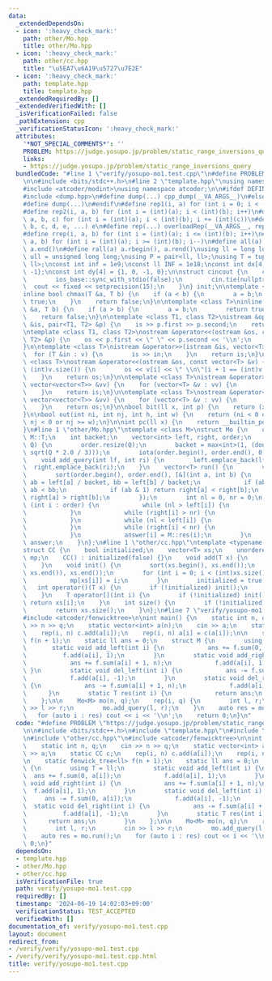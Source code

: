 ```yaml
---
data:
  _extendedDependsOn:
  - icon: ':heavy_check_mark:'
    path: other/Mo.hpp
    title: other/Mo.hpp
  - icon: ':heavy_check_mark:'
    path: other/cc.hpp
    title: "\u5EA7\u6A19\u5727\u7E2E"
  - icon: ':heavy_check_mark:'
    path: template.hpp
    title: template.hpp
  _extendedRequiredBy: []
  _extendedVerifiedWith: []
  _isVerificationFailed: false
  _pathExtension: cpp
  _verificationStatusIcon: ':heavy_check_mark:'
  attributes:
    '*NOT_SPECIAL_COMMENTS*': ''
    PROBLEM: https://judge.yosupo.jp/problem/static_range_inversions_query
    links:
    - https://judge.yosupo.jp/problem/static_range_inversions_query
  bundledCode: "#line 1 \"verify/yosupo-mo1.test.cpp\"\n#define PROBLEM \"https://judge.yosupo.jp/problem/static_range_inversions_query\"\
    \n\n#include <bits/stdc++.h>\n#line 2 \"template.hpp\"\nusing namespace std;\n\
    #include <atcoder/modint>\nusing namespace atcoder;\n\n#ifdef DEFINED_ONLY_IN_LOCAL\n\
    #include <dump.hpp>\n#define dump(...) cpp_dump(__VA_ARGS__)\n#else\n#undef dump\n\
    #define dump(...)\n#endif\n#define rep1(i, a) for (int i = 0; i < (int)(a); i++)\n\
    #define rep2(i, a, b) for (int i = (int)(a); i < (int)(b); i++)\n#define rep3(i,\
    \ a, b, c) for (int i = (int)(a); i < (int)(b); i += (int)(c))\n#define overloadRep(a,\
    \ b, c, d, e, ...) e\n#define rep(...) overloadRep(__VA_ARGS__, rep3, rep2, rep1)(__VA_ARGS__)\n\
    #define rrep(i, a, b) for (int i = (int)(a); i <= (int)(b); i++)\n#define drep(i,\
    \ a, b) for (int i = (int)(a); i >= (int)(b); i--)\n#define all(a) a.begin(),\
    \ a.end()\n#define rall(a) a.rbegin(), a.rend()\nusing ll = long long;\nusing\
    \ ull = unsigned long long;\nusing P = pair<ll, ll>;\nusing T = tuple<ll, ll,\
    \ ll>;\nconst int inf = 1e9;\nconst ll INF = 1e18;\nconst int dx[4] = {0, 1, 0,\
    \ -1};\nconst int dy[4] = {1, 0, -1, 0};\n\nstruct cincout {\n    cincout() {\n\
    \        ios_base::sync_with_stdio(false);\n        cin.tie(nullptr);\n      \
    \  cout << fixed << setprecision(15);\n    }\n} init;\n\ntemplate <class T>\n\
    inline bool chmax(T &a, T b) {\n    if (a < b) {\n        a = b;\n        return\
    \ true;\n    }\n    return false;\n}\n\ntemplate <class T>\ninline bool chmin(T\
    \ &a, T b) {\n    if (a > b) {\n        a = b;\n        return true;\n    }\n\
    \    return false;\n}\n\ntemplate <class T1, class T2>\nistream &operator>>(istream\
    \ &is, pair<T1, T2> &p) {\n    is >> p.first >> p.second;\n    return is;\n}\n\
    \ntemplate <class T1, class T2>\nostream &operator<<(ostream &os, const pair<T1,\
    \ T2> &p) {\n    os << p.first << \" \" << p.second << '\\n';\n    return os;\n\
    }\n\ntemplate <class T>\nistream &operator>>(istream &is, vector<T> &v) {\n  \
    \  for (T &in : v) {\n        is >> in;\n    }\n    return is;\n}\n\ntemplate\
    \ <class T>\nostream &operator<<(ostream &os, const vector<T> &v) {\n    rep(i,\
    \ (int)v.size()) {\n        os << v[i] << \" \\n\"[i + 1 == (int)v.size()];\n\
    \    }\n    return os;\n}\n\ntemplate <class T>\nistream &operator>>(istream &is,\
    \ vector<vector<T>> &vv) {\n    for (vector<T> &v : vv) {\n        is >> v;\n\
    \    }\n    return is;\n}\n\ntemplate <class T>\nostream &operator<<(ostream &os,\
    \ vector<vector<T>> &vv) {\n    for (vector<T> &v : vv) {\n        os << v;\n\
    \    }\n    return os;\n}\n\nbool bit(ll x, int p) {\n    return (x >> p) & 1;\n\
    }\n\nbool out(int ni, int nj, int h, int w) {\n    return (ni < 0 or ni >= h or\
    \ nj < 0 or nj >= w);\n}\n\nint pc(ll x) {\n    return __builtin_popcountll(x);\n\
    }\n#line 1 \"other/Mo.hpp\"\ntemplate <class M>\nstruct Mo {\n    using T = typename\
    \ M::T;\n    int backet;\n    vector<int> left, right, order;\n    Mo(int N, int\
    \ Q) {\n        order.resize(Q);\n        backet = max<int>(1, (double)(N) / max<double>(1,\
    \ sqrt(Q * 2.0 / 3)));\n        iota(order.begin(), order.end(), 0);\n    }\n\
    \    void add_query(int lf, int ri) {\n        left.emplace_back(lf);\n      \
    \  right.emplace_back(ri);\n    }\n    vector<T> run() {\n        vector<T> answer(order.size());\n\
    \        sort(order.begin(), order.end(), [&](int a, int b) {\n            int\
    \ ab = left[a] / backet, bb = left[b] / backet;\n            if (ab != bb) return\
    \ ab < bb;\n            if (ab & 1) return right[a] < right[b];\n            return\
    \ right[a] > right[b];\n        });\n        int nl = 0, nr = 0;\n        for\
    \ (int i : order) {\n            while (nl > left[i]) {\n                M::add_left(--nl);\n\
    \            }\n            while (right[i] > nr) {\n                M::add_right(nr++);\n\
    \            }\n            while (nl < left[i]) {\n                M::del_left(nl++);\n\
    \            }\n            while (right[i] < nr) {\n                M::del_right(--nr);\n\
    \            }\n            answer[i] = M::res(i);\n        }\n        return\
    \ answer;\n    }\n};\n#line 1 \"other/cc.hpp\"\ntemplate <typename T = int>\n\
    struct CC {\n    bool initialized;\n    vector<T> xs;\n    unordered_map<T, int>\
    \ mp;\n    CC() : initialized(false) {}\n    void add(T x) {\n        xs.push_back(x);\n\
    \    }\n    void init() {\n        sort(xs.begin(), xs.end());\n        xs.erase(unique(xs.begin(),\
    \ xs.end()), xs.end());\n        for (int i = 0; i < (int)xs.size(); i++) {\n\
    \            mp[xs[i]] = i;\n        }\n        initialized = true;\n    }\n \
    \   int operator()(T x) {\n        if (!initialized) init();\n        return mp[x];\n\
    \    }\n    T operator[](int i) {\n        if (!initialized) init();\n       \
    \ return xs[i];\n    }\n    int size() {\n        if (!initialized) init();\n\
    \        return xs.size();\n    }\n};\n#line 7 \"verify/yosupo-mo1.test.cpp\"\n\
    #include <atcoder/fenwicktree>\n\nint main() {\n    static int n, q;\n    cin\
    \ >> n >> q;\n    static vector<int> a(n);\n    cin >> a;\n    static CC c;\n\
    \    rep(i, n) c.add(a[i]);\n    rep(i, n) a[i] = c(a[i]);\n\n    static fenwick_tree<ll>\
    \ f(n + 1);\n    static ll ans = 0;\n    struct M {\n        using T = ll;\n \
    \       static void add_left(int i) {\n            ans += f.sum(0, a[i]);\n  \
    \          f.add(a[i], 1);\n        }\n        static void add_right(int i) {\n\
    \            ans += f.sum(a[i] + 1, n);\n            f.add(a[i], 1);\n       \
    \ }\n        static void del_left(int i) {\n            ans -= f.sum(0, a[i]);\n\
    \            f.add(a[i], -1);\n        }\n        static void del_right(int i)\
    \ {\n            ans -= f.sum(a[i] + 1, n);\n            f.add(a[i], -1);\n  \
    \      }\n        static T res(int i) {\n            return ans;\n        }\n\
    \    };\n\n    Mo<M> mo(n, q);\n    rep(i, q) {\n        int l, r;\n        cin\
    \ >> l >> r;\n        mo.add_query(l, r);\n    }\n    auto res = mo.run();\n \
    \   for (auto i : res) cout << i << '\\n';\n    return 0;\n}\n"
  code: "#define PROBLEM \"https://judge.yosupo.jp/problem/static_range_inversions_query\"\
    \n\n#include <bits/stdc++.h>\n#include \"template.hpp\"\n#include \"other/Mo.hpp\"\
    \n#include \"other/cc.hpp\"\n#include <atcoder/fenwicktree>\n\nint main() {\n\
    \    static int n, q;\n    cin >> n >> q;\n    static vector<int> a(n);\n    cin\
    \ >> a;\n    static CC c;\n    rep(i, n) c.add(a[i]);\n    rep(i, n) a[i] = c(a[i]);\n\
    \n    static fenwick_tree<ll> f(n + 1);\n    static ll ans = 0;\n    struct M\
    \ {\n        using T = ll;\n        static void add_left(int i) {\n          \
    \  ans += f.sum(0, a[i]);\n            f.add(a[i], 1);\n        }\n        static\
    \ void add_right(int i) {\n            ans += f.sum(a[i] + 1, n);\n          \
    \  f.add(a[i], 1);\n        }\n        static void del_left(int i) {\n       \
    \     ans -= f.sum(0, a[i]);\n            f.add(a[i], -1);\n        }\n      \
    \  static void del_right(int i) {\n            ans -= f.sum(a[i] + 1, n);\n  \
    \          f.add(a[i], -1);\n        }\n        static T res(int i) {\n      \
    \      return ans;\n        }\n    };\n\n    Mo<M> mo(n, q);\n    rep(i, q) {\n\
    \        int l, r;\n        cin >> l >> r;\n        mo.add_query(l, r);\n    }\n\
    \    auto res = mo.run();\n    for (auto i : res) cout << i << '\\n';\n    return\
    \ 0;\n}"
  dependsOn:
  - template.hpp
  - other/Mo.hpp
  - other/cc.hpp
  isVerificationFile: true
  path: verify/yosupo-mo1.test.cpp
  requiredBy: []
  timestamp: '2024-06-19 14:02:03+09:00'
  verificationStatus: TEST_ACCEPTED
  verifiedWith: []
documentation_of: verify/yosupo-mo1.test.cpp
layout: document
redirect_from:
- /verify/verify/yosupo-mo1.test.cpp
- /verify/verify/yosupo-mo1.test.cpp.html
title: verify/yosupo-mo1.test.cpp
---
```

